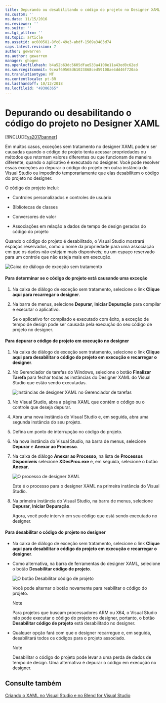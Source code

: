 ```yaml
---
title: Depurando ou desabilitando o código do projeto no Designer XAML | Microsoft Docs
ms.custom: ''
ms.date: 11/15/2016
ms.reviewer: ''
ms.suite: ''
ms.tgt_pltfrm: ''
ms.topic: article
ms.assetid: ac600581-8fc8-49e3-abdf-1569a3483d74
caps.latest.revision: 7
author: gewarren
ms.author: gewarren
manager: ghogen
ms.openlocfilehash: b4a52b63dc5605dfae533a4108e11a43ed0c62ed
ms.sourcegitcommit: 9ceaf69568d61023868ced59108ae4dd46f720ab
ms.translationtype: MT
ms.contentlocale: pt-BR
ms.lasthandoff: 10/12/2018
ms.locfileid: "49306365"
---
```

# <a name="debugging-or-disabling-project-code-in-xaml-designer"></a>Depurando ou desabilitando o código do projeto no Designer XAML
[!INCLUDE[vs2017banner](../includes/vs2017banner.md)]

Em muitos casos, exceções sem tratamento no designer XAML podem ser causadas quando o código de projeto tenta acessar propriedades ou métodos que retornam valores diferentes ou que funcionam de maneira diferente, quando o aplicativo é executado no designer. Você pode resolver essas exceções ao depurar o código do projeto em outra instância do Visual Studio ou impedindo temporariamente que elas desabilitem o código do projeto no designer.  
  
 O código do projeto inclui:  
  
-   Controles personalizados e controles de usuário  
  
-   Bibliotecas de classes  
  
-   Conversores de valor  
  
-   Associações em relação a dados de tempo de design gerados do código do projeto  
  
 Quando o código do projeto é desabilitado, o Visual Studio mostrará espaços reservados, como o nome da propriedade para uma associação em que os dados não estejam mais disponíveis; ou um espaço reservado para um controle que não esteja mais em execução.  
  
 ![Caixa de diálogo de exceção sem tratamento](../designers/media/xaml-unhandledexception.png "XAML_UnhandledException")  
  
#### <a name="to-determine-if-project-code-is-causing-an-exception"></a>Para determinar se o código do projeto está causando uma exceção  
  
1.  Na caixa de diálogo de exceção sem tratamento, selecione o link **Clique aqui para recarregar o designer**.  
  
2.  Na barra de menus, selecione **Depurar**, **Iniciar Depuração** para compilar e executar o aplicativo.  
  
     Se o aplicativo for compilado e executado com êxito, a exceção de tempo de design pode ser causada pela execução do seu código de projeto no designer.  
  
#### <a name="to-debug-project-code-running-in-the-designer"></a>Para depurar o código de projeto em execução no designer  
  
1.  Na caixa de diálogo de exceção sem tratamento, selecione o link **Clique aqui para desabilitar o código do projeto em execução e recarregar o designer**.  
  
2.  No Gerenciador de tarefas do Windows, selecione o botão **Finalizar Tarefa** para fechar todas as instâncias do Designer XAML do Visual Studio que estão sendo executadas.  
  
     ![Instâncias de designer XAML no Gerenciador de tarefas](../designers/media/xaml-taskmanager.png "XAML_TaskManager")  
  
3.  No Visual Studio, abra a página XAML que contém o código ou o controle que deseja depurar.  
  
4.  Abra uma nova instância do Visual Studio e, em seguida, abra uma segunda instância do seu projeto.  
  
5.  Defina um ponto de interrupção no código do projeto.  
  
6.  Na nova instância do Visual Studio, na barra de menus, selecione **Depurar** e **Anexar ao Processo**.  
  
7.  Na caixa de diálogo **Anexar ao Processo**, na lista de **Processos Disponíveis** selecione **XDesProc.exe** e, em seguida, selecione o botão **Anexar**.  
  
     ![O processo de designer XAML](../designers/media/xaml-attach.png "XAML_Attach")  
  
     Este é o processo para o designer XAML na primeira instância do Visual Studio.  
  
8.  Na primeira instância do Visual Studio, na barra de menus, selecione **Depurar**, **Iniciar Depuração**.  
  
     Agora, você pode intervir em seu código que está sendo executado no designer.  
  
#### <a name="to-disable-project-code-in-the-designer"></a>Para desabilitar o código do projeto no designer  
  
-   Na caixa de diálogo de exceção sem tratamento, selecione o link **Clique aqui para desabilitar o código do projeto em execução e recarregar o designer**.  
  
-   Como alternativa, na barra de ferramentas do designer XAML, selecione o botão **Desabilitar código de projeto**.  
  
     ![O botão Desabilitar código de projeto](../designers/media/xaml-disablecode.png "XAML_DisableCode")  
  
     Você pode alternar o botão novamente para reabilitar o código do projeto.  
  
    > [!NOTE]
    >  Para projetos que buscam processadores ARM ou X64, o Visual Studio não pode executar o código do projeto no designer, portanto, o botão **Desabilitar código de projeto** está desabilitado no designer.  
  
-   Qualquer opção fará com que o designer recarregue e, em seguida, desabilitará todos os códigos para o projeto associado.  
  
    > [!NOTE]
    >  Desabilitar o código do projeto pode levar a uma perda de dados de tempo de design. Uma alternativa é depurar o código em execução no designer.  
  
## <a name="see-also"></a>Consulte também  
 [Criando o XAML no Visual Studio e no Blend for Visual Studio](../designers/designing-xaml-in-visual-studio.md)





